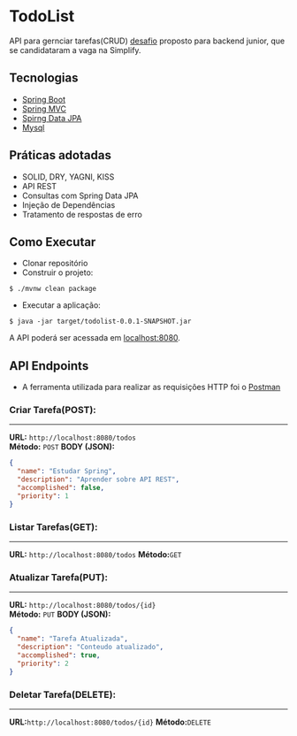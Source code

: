 <h1 allign = "center">
    TodoList
</h1>

API para gernciar tarefas(CRUD) [desafio](https://github.com/simplify-liferay/desafio-junior-backend-simplify) proposto para backend junior, que se candidataram a vaga na Simplify.

## Tecnologias
- [Spring Boot](https://spring.io/projects/spring-boot)
- [Spring MVC](https://docs.spring.io/spring-framework/reference/web/webmvc.html)
- [Spirng Data JPA](https://spring.io/projects/spring-data-jpa)
- [Mysql](https://dev.mysql.com/downloads/)

## Práticas adotadas

- SOLID, DRY, YAGNI, KISS
- API REST
- Consultas com Spring Data JPA
- Injeção de Dependências
- Tratamento de respostas de erro

## Como Executar

- Clonar repositório
- Construir o projeto:
```
$ ./mvnw clean package
```
- Executar a aplicação:
```
$ java -jar target/todolist-0.0.1-SNAPSHOT.jar
```

A API poderá ser acessada em [localhost:8080](http://localhost:8080).

## API Endpoints

- A ferramenta utilizada para realizar as requisições HTTP foi o [Postman](https://www.postman.com/)

### Criar Tarefa(POST):

---

**URL:** `http://localhost:8080/todos`  
**Método:** `POST`
**BODY (JSON):**

```json
{
  "name": "Estudar Spring",
  "description": "Aprender sobre API REST",
  "accomplished": false,
  "priority": 1
}

```

### Listar Tarefas(GET):

---

**URL:** `http://localhost:8080/todos`
**Método:**`GET`

### Atualizar Tarefa(PUT):

---

**URL:** `http://localhost:8080/todos/{id}`  
**Método:** `PUT`
**BODY (JSON):**

```json
{
  "name": "Tarefa Atualizada",
  "description": "Conteudo atualizado",
  "accomplished": true,
  "priority": 2
}

```

### Deletar Tarefa(DELETE):

---

**URL:**`http://localhost:8080/todos/{id}`
**Método:**`DELETE`
